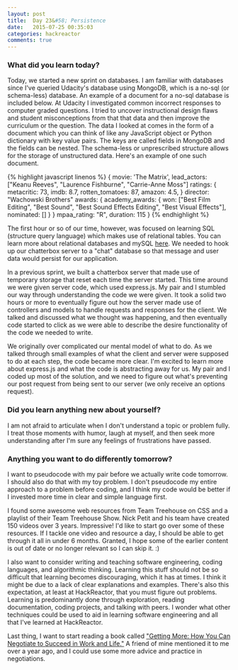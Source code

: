 ```yaml
---
layout: post
title:  Day 23&#58; Persistence
date:   2015-07-25 00:35:03
categories: hackreactor
comments: true
---
```



### What did you learn today?

Today, we started a new sprint on databases. I am familiar with databases since I've queried Udacity's database using MongoDB, which is a no-sql (or schema-less) database. An example of a document for a no-sql database is included below. At Udacity I investigated common incorrect responses to computer graded questions. I tried to uncover instructional design flaws and student misconceptions from that that data and then improve the curriculum or the question. The data I looked at comes in the form of a document which you can think of like any JavaScript object or Python dictionary with key value pairs. The keys are called fields in MongoDB and the fields can be nested. The schema-less or unprescribed structure allows for the storage of unstructured data. Here's an example of one such document.


{% highlight javascript linenos %}
{
  movie: 'The Matrix',
  lead_actors: ["Keanu Reeves", "Laurence Fishburne", "Carrie-Anne Moss"]
  ratings: {
    metacritic: 73,
    imdb: 8.7,
    rotten_tomatoes: 87,
    amazon: 4.5,
  }
  director: "Wachowski Brothers"
  awards: {
    academy_awards: {
      won: ["Best Film Editing", "Best Sound", "Best Sound Effects Editing", "Best Visual Effects"],
      nominated: []
    }
  }
  mpaa_rating: "R",
  duration: 115
}
{% endhighlight %}


The first hour or so of our time, however, was focused on learning SQL (structure query language) which makes use of relational tables. You can learn more about relational databases and mySQL [here](http://www.sitepoint.com/getting-started-mysql/). We needed to hook up our chatterbox server to a "chat" database so that message and user data would persist for our application.

In a previous sprint, we built a chatterbox server that made use of temporary storage that reset each time the server started. This time around we were given server code, which used express.js. My pair and I stumbled our way through understanding the code we were given. It took a solid two hours or more to eventually figure out how the server made use of controllers and models to handle requests and responses for the client. We talked and discussed what we thought was happening, and then eventually code started to click as we were able to describe the desire functionality of the code we needed to write.

We originally over complicated our mental model of what to do. As we talked through small examples of what the client and server were supposed to do at each step, the code became more clear. I'm excited to learn more about express.js and what the code is abstracting away for us. My pair and I coded up most of the solution, and we need to figure out what's preventing our post request from being sent to our server (we only receive an options request).


### Did you learn anything new about yourself?

I am not afraid to articulate when I don't understand a topic or problem fully. I treat those moments with humor, laugh at myself, and then seek more understanding after I'm sure any feelings of frustrations have passed.

### Anything you want to do differently tomorrow?

I want to pseudocode with my pair before we actually write code tomorrow. I should also do that with my toy problem. I don't pseudocode my entire approach to a problem before coding, and I think my code would be better if I invested more time in clear and simple language first.

I found some awesome web resources from Team Treehouse on CSS and a playlist of their Team Treehouse Show. Nick Petit and his team have created 150 videos over 3 years. Impressive! I'd like to start go over some of these resources. If I tackle one video and resource a day, I should be able to get through it all in under 6 months. Granted, I hope some of the earlier content is out of date or no longer relevant so I can skip it. :)

I also want to consider writing and teaching software engineering, coding languages, and algorithmic thinking. Learning this stuff should not be so difficult that learning becomes discouraging, which it has at times. I think it might be due to a lack of clear explanations and examples. There's also this expectation, at least at HackReactor, that you must figure out problems. Learning is predominantly done through exploration, reading documentation, coding projects, and talking with peers. I wonder what other techniques could be used to aid in learning software engineering and all that I've learned at HackReactor.

Last thing, I want to start reading a book called ["Getting More: How You Can Negotiate to Succeed in Work and Life."](http://www.gettingmore.com) A friend of mine mentioned it to me over a year ago, and I could use some more advice and practice in negotiations.

